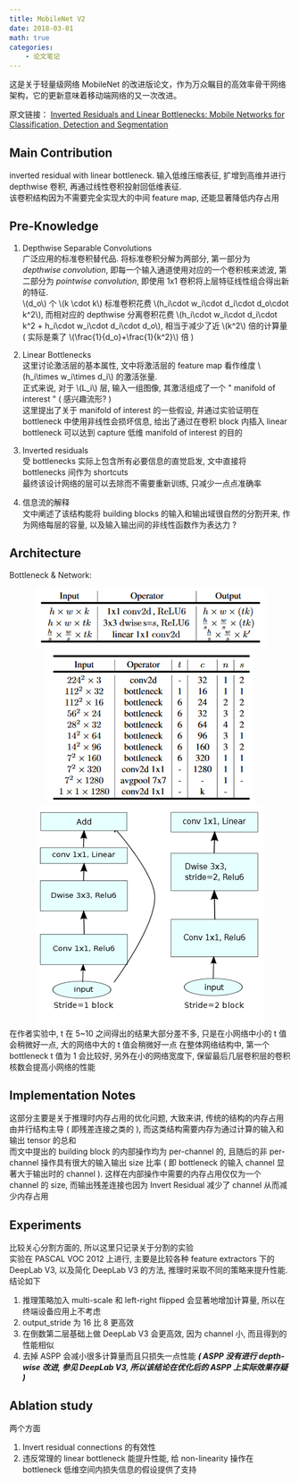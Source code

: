 ```yaml
---
title: MobileNet V2
date: 2018-03-01
math: true
categories:
    - 论文笔记
---
```

这是关于轻量级网络 MobileNet 的改进版论文，作为万众瞩目的高效率骨干网络架构，它的更新意味着移动端网络的又一次改进。

原文链接： [Inverted Residuals and Linear Bottlenecks: Mobile Networks for Classification, Detection and Segmentation](https://arxiv.org/pdf/1801.04381.pdf)
<!--more-->

## Main Contribution
inverted residual with linear bottleneck. 输入低维压缩表征, 扩增到高维并进行 depthwise 卷积, 再通过线性卷积投射回低维表征.    
该卷积结构因为不需要完全实现大的中间 feature map, 还能显著降低内存占用

## Pre-Knowledge
1. Depthwise Separable Convolutions  
广泛应用的标准卷积替代品. 将标准卷积分解为两部分, 第一部分为 _depthwise convolution_, 即每一个输入通道使用对应的一个卷积核来滤波, 第二部分为 _pointwise convolution_, 即使用 1x1 卷积将上层特征线性组合得出新的特征.  
\\(d_o\\) 个 \\(k \cdot k\\) 标准卷积花费 \\(h_i\cdot w_i\cdot d_i\cdot d_o\cdot k^2\\), 而相对应的 depthwise 分离卷积花费 \\(h_i\cdot w_i\cdot d_i\cdot k^2 + h_i\cdot w_i\cdot d_i\cdot d_o\\), 相当于减少了近 \\(k^2\\) 倍的计算量 ( 实际是乘了 \\(\frac{1}{d_o}+\frac{1}{k^2}\\) 倍 )

2. Linear Bottlenecks  
这里讨论激活层的基本属性, 文中将激活层的 feature map 看作维度 \\(h_i\times w_i\times d_i\\) 的激活张量.   
正式来说, 对于 \\(L_i\\) 层, 输入一组图像, 其激活组成了一个 " manifold of interest " ( 感兴趣流形? )  
这里提出了关于 manifold of interest 的一些假设, 并通过实验证明在 bottleneck 中使用非线性会损坏信息, 给出了通过在卷积 block 内插入 linear bottleneck 可以达到 capture 低维 manifold of interest 的目的  
 
3. Inverted residuals  
受 bottlenecks 实际上包含所有必要信息的直觉启发, 文中直接将 bottlenecks 间作为 shortcuts  
最终该设计网络的层可以去除而不需要重新训练, 只减少一点点准确率

4. 信息流的解释  
文中阐述了该结构能将 building blocks 的输入和输出域很自然的分割开来, 作为网络每层的容量, 以及输入输出间的非线性函数作为表达力 ?  

## Architecture
Bottleneck & Network:  
<div align=center>
<img src="bottleneck.png">
<img src="network.png">
<img src="block.png">
</div>
在作者实验中, t 在 5~10 之间得出的结果大部分差不多, 只是在小网络中小的 t 值会稍微好一点, 大的网络中大的 t 值会稍微好一点  
在整体网络结构中, 第一个 bottleneck t 值为 1 会比较好, 另外在小的网络宽度下, 保留最后几层卷积层的卷积核数会提高小网络的性能  

## Implementation Notes
这部分主要是关于推理时内存占用的优化问题, 大致来讲, 传统的结构的内存占用由并行结构主导 ( 即残差连接之类的 ), 而这类结构需要内存为通过计算的输入和输出 tensor 的总和  
而文中提出的 building block 的内部操作均为 per-channel 的, 且随后的非 per-channel 操作具有很大的输入输出 size 比率 ( 即 bottleneck 的输入 channel 显著大于输出时的 channel ). 这样在内部操作中需要的内存占用仅仅为一个 channel 的 size, 而输出残差连接也因为 Invert Residual 减少了 channel 从而减少内存占用  

## Experiments
比较关心分割方面的, 所以这里只记录关于分割的实验  
实验在 PASCAL VOC 2012 上进行, 主要是比较各种 feature extractors 下的 DeepLab V3, 以及简化 DeepLab V3 的方法, 推理时采取不同的策略来提升性能. 结论如下  
1. 推理策略加入 multi-scale 和 left-right flipped 会显著地增加计算量, 所以在终端设备应用上不考虑
2. output_stride 为 16 比 8 更高效
3. 在倒数第二层基础上做 DeepLab V3 会更高效, 因为 channel 小, 而且得到的性能相似
4. 去掉 ASPP 会减小很多计算量而且只损失一点性能 ___( ASPP 没有进行 depth-wise 改进, 参见 DeepLab V3, 所以该结论在优化后的 ASPP 上实际效果存疑 )___

## Ablation study
两个方面
1. Invert residual connections 的有效性
2. 违反常理的 linear bottleneck 能提升性能, 给 non-linearity 操作在 bottleneck 低维空间内损失信息的假设提供了支持

